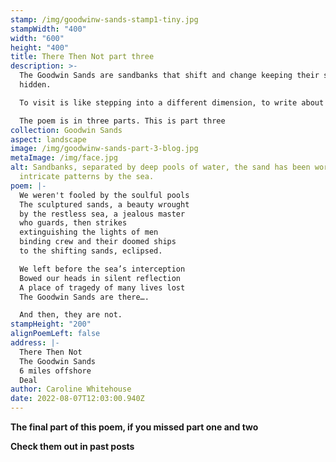 ```yaml
---
stamp: /img/goodwinw-sands-stamp1-tiny.jpg
stampWidth: "400"
width: "600"
height: "400"
title: There Then Not part three
description: >-
  The Goodwin Sands are sandbanks that shift and change keeping their secrets
  hidden. 

  To visit is like stepping into a different dimension, to write about them demanded so much more than a few lines. 

  The poem is in three parts. This is part three
collection: Goodwin Sands
aspect: landscape
image: /img/goodwinw-sands-part-3-blog.jpg
metaImage: /img/face.jpg
alt: Sandbanks, separated by deep pools of water, the sand has been worked into
  intricate patterns by the sea.
poem: |-
  We weren't fooled by the soulful pools
  The sculptured sands, a beauty wrought 
  by the restless sea, a jealous master 
  who guards, then strikes 
  extinguishing the lights of men
  binding crew and their doomed ships
  to the shifting sands, eclipsed.

  We left before the sea’s interception
  Bowed our heads in silent reflection
  A place of tragedy of many lives lost
  The Goodwin Sands are there….

  And then, they are not.
stampHeight: "200"
alignPoemLeft: false
address: |-
  There Then Not
  The Goodwin Sands
  6 miles offshore 
  Deal
author: Caroline Whitehouse
date: 2022-08-07T12:03:00.940Z
---
```

**The final part of this poem, if you missed part one and two**

**Check them out in past posts**